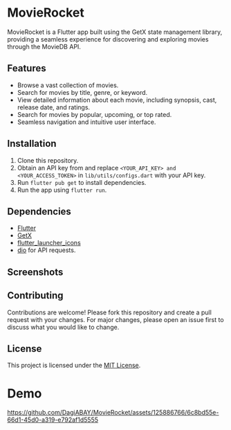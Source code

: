 # MovieRocket

MovieRocket is a Flutter app built using the GetX state management library, providing a seamless experience for discovering and exploring movies through the MovieDB API.

## Features

- Browse a vast collection of movies.
- Search for movies by title, genre, or keyword.
- View detailed information about each movie, including synopsis, cast, release date, and ratings.
- Search for movies by popular, upcoming, or top rated.
- Seamless navigation and intuitive user interface.

## Installation

1. Clone this repository.
2. Obtain an API key from  and replace `<YOUR_API_KEY> and <YOUR_ACCESS_TOKEN>` in `lib/utils/configs.dart` with your API key.
3. Run `flutter pub get` to install dependencies.
4. Run the app using `flutter run`.

## Dependencies

- [Flutter](https://flutter.dev/)
- [GetX](https://pub.dev/packages/get)
- [flutter_launcher_icons](https://pub.dev/packages/get)
- [dio](https://pub.dev/packages/dio) for API requests.

## Screenshots



## Contributing

Contributions are welcome! Please fork this repository and create a pull request with your changes. For major changes, please open an issue first to discuss what you would like to change.

## License

This project is licensed under the [MIT License](LICENSE).

# Demo

https://github.com/DagiABAY/MovieRocket/assets/125886766/6c8bd55e-66d1-45d0-a319-e792af1d5555
